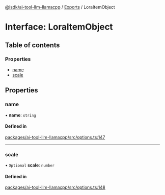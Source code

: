 [@isdk/ai-tool-llm-llamacpp](../README.md) / [Exports](../modules.md) / LoraItemObject

# Interface: LoraItemObject

## Table of contents

### Properties

- [name](LoraItemObject.md#name)
- [scale](LoraItemObject.md#scale)

## Properties

### name

• **name**: `string`

#### Defined in

[packages/ai-tool-llm-llamacpp/src/options.ts:147](https://github.com/isdk/ai-tool-llm-llamacpp.js/blob/1c724f8c56dc260440585436fef0a9788b28f62d/src/options.ts#L147)

___

### scale

• `Optional` **scale**: `number`

#### Defined in

[packages/ai-tool-llm-llamacpp/src/options.ts:148](https://github.com/isdk/ai-tool-llm-llamacpp.js/blob/1c724f8c56dc260440585436fef0a9788b28f62d/src/options.ts#L148)

